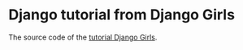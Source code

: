 # Django tutorial from Django Girls

The source code of the [tutorial Django Girls](https://tutorial.djangogirls.org/).
